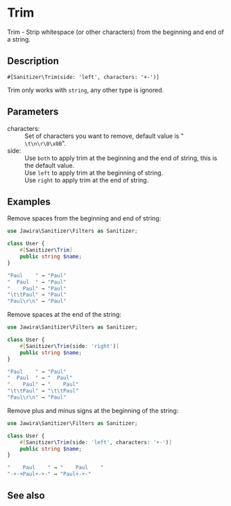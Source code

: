 # Trim

Trim - Strip whitespace (or other characters) from the beginning and end of a string.

## Description

```
#[Sanitizer\Trim(side: 'left', characters: '+-')]
```

Trim only works with `string`, any other type is ignored.

## Parameters

<dl>
<dt>characters:</dt>
<dd>Set of characters you want to remove, default value is "<code> \t\n\r\0\x0B</code>".</dd>
<dt>side:</dt>
<dd>
Use <code>both</code> to apply trim at the beginning and the end of string, this is the default value.<br>
Use <code>left</code> to apply trim at the beginning of string.<br>
Use <code>right</code> to apply trim at the end of string.
</dd>
</dl>

## Examples

Remove spaces from the beginning and end of string:

```php
use Jawira\Sanitizer\Filters as Sanitizer;

class User {
    #[Sanitizer\Trim]
    public string $name;
}
```

```php
"Paul    " → "Paul"
"  Paul  " → "Paul"
"    Paul" → "Paul"
"\t\tPaul" → "Paul"
"Paul\r\n" → "Paul"
```

Remove spaces at the end of the string:

```php
use Jawira\Sanitizer\Filters as Sanitizer;

class User {
    #[Sanitizer\Trim(side: 'right')]
    public string $name;
}
```

```php
"Paul    " → "Paul"
"  Paul  " → "  Paul"
"    Paul" → "    Paul"
"\t\tPaul" → "\t\tPaul"
"Paul\r\n" → "Paul"
```

Remove plus and minus signs at the beginning of the string:

```php
use Jawira\Sanitizer\Filters as Sanitizer;

class User {
    #[Sanitizer\Trim(side: 'left', characters: '+-')]
    public string $name;
}
```

```php
"    Paul    " → "    Paul    "
"-+-+Paul+-+-" → "Paul+-+-"
```

## See also
